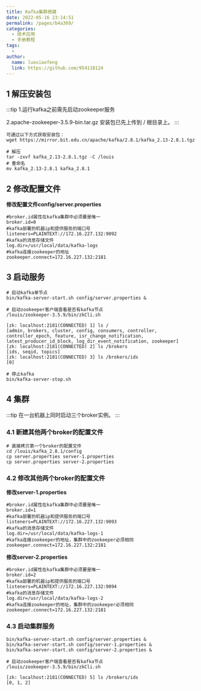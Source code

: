 ```yaml
---
title: Kafka集群搭建
date: 2022-05-16 23:14:51
permalink: /pages/b4a369/
categories:
  - 技术应用
  - 手册教程
tags:
  - 
author: 
  name: luoxiaofeng
  link: https://github.com/954118124
---
```

## 1 解压安装包

:::tip
1.运行kafka之前需先启动zookeeper服务

2.apache-zookeeper-3.5.9-bin.tar.gz 安装包已先上传到 / 根目录上。
:::
````shell
可通过以下方式获取安装包：
wget https://mirror.bit.edu.cn/apache/kafka/2.8.1/kafka_2.13-2.8.1.tgz
````
````shell
# 解压
tar -zxvf kafka_2.13-2.8.1.tgz -C /louis
# 重命名
mv kafka_2.13-2.8.1 kafka_2.8.1
````

## 2 修改配置文件

**修改配置文件config/server.properties**

````shell
#broker.id属性在kafka集群中必须要是唯一
broker.id=0
#kafka部署的机器ip和提供服务的端口号
listeners=PLAINTEXT://172.16.227.132:9092 
#kafka的消息存储文件
log.dir=/usr/local/data/kafka‐logs
#kafka连接zookeeper的地址
zookeeper.connect=172.16.227.132:2181
````

## 3 启动服务
````shell
# 启动kafka单节点
bin/kafka‐server‐start.sh config/server.properties &
````
````shell
# 启动zookeeper客户端查看是否有kafka节点
/louis/zookeeper-3.5.9/bin/zkCli.sh 
````
````shell
[zk: localhost:2181(CONNECTED) 1] ls /
[admin, brokers, cluster, config, consumers, controller, controller_epoch, feature, isr_change_notification, latest_producer_id_block, log_dir_event_notification, zookeeper]
[zk: localhost:2181(CONNECTED) 2] ls /brokers 
[ids, seqid, topics]
[zk: localhost:2181(CONNECTED) 3] ls /brokers/ids
[0]
````
````shell
# 停止kafka
bin/kafka-server-stop.sh
````

## 4 集群
:::tip
在一台机器上同时启动三个broker实例。
:::

### 4.1 新建其他两个broker的配置文件
````shell
# 直接拷贝第一个broker的配置文件
cd /louis/kafka_2.8.1/config
cp server.properties server-1.properties
cp server.properties server-2.properties
````

### 4.2 修改其他两个broker的配置文件

**修改server-1.properties**

````shell
#broker.id属性在kafka集群中必须要是唯一
broker.id=1
#kafka部署的机器ip和提供服务的端口号
listeners=PLAINTEXT://172.16.227.132:9093
#kafka的消息存储文件
log.dir=/usr/local/data/kafka‐logs-1
#kafka连接zookeeper的地址，集群中的zookeeper必须相同
zookeeper.connect=172.16.227.132:2181
````

**修改server-2.properties**

````shell
#broker.id属性在kafka集群中必须要是唯一
broker.id=2
#kafka部署的机器ip和提供服务的端口号
listeners=PLAINTEXT://172.16.227.132:9094
#kafka的消息存储文件
log.dir=/usr/local/data/kafka‐logs-2
#kafka连接zookeeper的地址，集群中的zookeeper必须相同
zookeeper.connect=172.16.227.132:2181
````

### 4.3 启动集群服务

````shell
bin/kafka-server-start.sh config/server.properties &
bin/kafka-server-start.sh config/server-1.properties &
bin/kafka-server-start.sh config/server-2.properties &
````

````shell
# 启动zookeeper客户端查看是否有kafka节点
/louis/zookeeper-3.5.9/bin/zkCli.sh 
````

````shell
[zk: localhost:2181(CONNECTED) 5] ls /brokers/ids
[0, 1, 2]
````